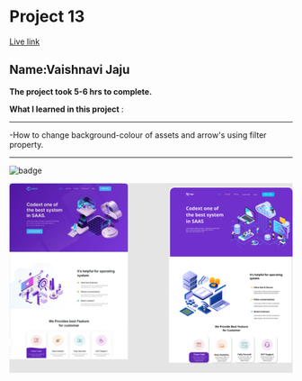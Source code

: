 # Project 13

[Live link](https://funny-panda-58f20b.netlify.app)
## Name:Vaishnavi Jaju

**The project took 5-6 hrs to complete.**

**What I learned in this project** :

***

 -How to change background-colour of assets and arrow's using filter property.
 
***


![badge](https://img.shields.io/badge/LearnCodeOnline-INeuron)

![image](./SAAS%20landing%20page.png)